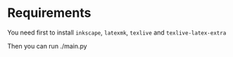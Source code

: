 # Requirements

You need first to install `inkscape`, `latexmk`, `texlive` and `texlive-latex-extra`

Then you can run ./main.py
